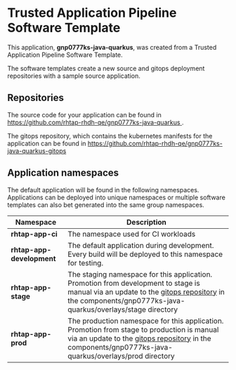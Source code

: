 # Trusted Application Pipeline Software Template

This application, **gnp0777ks-java-quarkus**, was created from a Trusted Application Pipeline Software Template.

The software templates create a new source and gitops deployment repositories with a sample source application. 

## Repositories

The source code for your application can be found in [https://github.com/rhtap-rhdh-qe/gnp0777ks-java-quarkus ](https://github.com/rhtap-rhdh-qe/gnp0777ks-java-quarkus ).
 
The gitops repository, which contains the kubernetes manifests for the application can be found in 
[https://github.com/rhtap-rhdh-qe/gnp0777ks-java-quarkus-gitops ](https://github.com/rhtap-rhdh-qe/gnp0777ks-java-quarkus-gitops ) 

## Application namespaces 

The default application will be found in the following namespaces. Applications can be deployed into unique namespaces or multiple software templates can also bet generated into the same group namespaces.  

|  Namespace   |  Description   |  
| -------- | -------- |
| **rhtap-app-ci** | The namespace used for CI workloads |
| **rhtap-app-development** | The default application during development. Every build will be deployed to this namespace for testing. |
| **rhtap-app-stage** | The staging namespace for this application. Promotion from development to stage is manual via an update to the [gitops repository](https://github.com/rhtap-rhdh-qe/gnp0777ks-java-quarkus-gitops ) in the components/gnp0777ks-java-quarkus/overlays/stage directory |
| **rhtap-app-prod** | The production namespace for this application. Promotion from stage to production is manual via an update to the [gitops repository](https://github.com/rhtap-rhdh-qe/gnp0777ks-java-quarkus-gitops ) in the components/gnp0777ks-java-quarkus/overlays/prod directory |